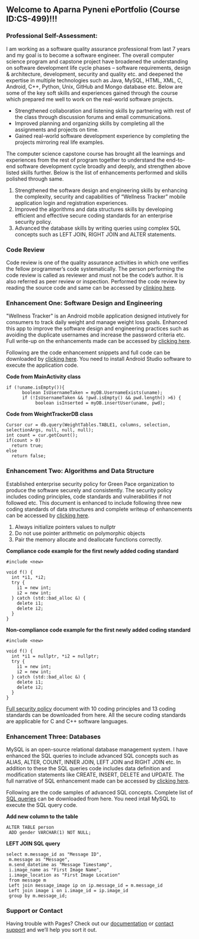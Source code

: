 ## Welcome to Aparna Pyneni ePortfolio (Course ID:CS-499)!!!

### Professional Self-Assessment:

I am working as a software quality assurance professional from last 7 years and my goal is to become a software engineer. The overall computer science program and capstone project have broadened the understanding on software development life cycle phases – software requirements, design & architecture, development, security and quality etc. and deepened the expertise in multiple technologies such as Java, MySQL, HTML, XML, C, Android, C++, Python, Unix, GitHub and Mongo database etc. Below are some of the key soft skills and experiences gained through the course which prepared me well to work on the real-world software projects. 
- Strengthened collaboration and listening skills by partnering with rest of the class through discussion forums and email communications. 
- Improved planning and organizing skills by completing all the assignments and projects on time.
- Gained real-world software development experience by completing the projects mirroring real life examples. 

The computer science capstone course has brought all the learnings and experiences from the rest of program together to understand the end-to-end software development cycle broadly and deeply, and strengthen above listed skills further.  Below is the list of enhancements performed and skills polished through same.
1. Strengthened the software design and engineering skills by enhancing the complexity, security and capabilities of “Wellness Tracker” mobile application login and registration experiences.
2. Improved the algorithms and data structures skills by developing efficient and effective secure coding standards for an enterprise security policy.
3. Advanced the database skills by writing queries using complex SQL concepts such as LEFT JOIN, RIGHT JOIN and ALTER statements. 


### Code Review
Code review is one of the quality assurance activities in which one verifies the fellow programmer’s code systematically. The person performing the code review is called as reviewer and must not be the code’s author. It is also referred as peer review or inspection. Performed the code review by reading the source code and same can be accessed by [clinking here](https://drive.google.com/file/d/1mIsoqiwTEVkUQecCC-kZwE3un40CNizz/view?usp=sharing).

### Enhancement One: Software Design and Engineering
"Wellness Tracker" is an Android mobile application designed intutively for consumers to track daily weight and manage weight loss goals. Enhanced this app to improve the software design and engineering practices such as avoiding the duplicate usernames and increase the password criteria etc. Full write-up on the enhancements made can be accessed by [clicking here](https://github.com/apyneni1/eportfolio/blob/ad244e6d344d9ccd89ac993f19cf66e4af17e60a/3.2%20Milestone%20Two%20Narrative.pdf).

Following are the code enhancement snippets and full code can be downloaded by [clicking here](https://github.com/apyneni1/eportfolio/blob/a757987cff2220bbb76ae319aa0331540909a3ec/MyApplication.zip). You need to install Android Studio software to execute the application code.

**Code from MainActivity class**
```
if (!uname.isEmpty()){
      boolean IsUsernameTaken = myDB.UsernameExists(uname);
      if (!IsUsernameTaken && !pwd.isEmpty() && pwd.length() >6) {
           boolean isInserted = myDB.insertUser(uname, pwd);
```
**Code from WeightTrackerDB class**
```
Cursor cur = db.query(WeightTables.TABLE1, columns, selection, selectionArgs, null, null, null);
int count = cur.getCount();
if(count > 0)
  return true;
else
  return false;
```
### Enhancement Two: Algorithms and Data Structure
Established enterprise security policy for Green Pace organization to produce the software securely and consistently. The security policy includes coding principles, code standards and vulnerabilities if not followed etc. This document is enhanced to include following three new coding standards of data structures and complete writeup of enhancements can be accessed by [clicking here](https://github.com/apyneni1/eportfolio/blob/7032ae9b470646b485a71bc900e549741eade7ef/4.2%20Narrative.pdf).

1. Always initialize pointers values to nullptr
2. Do not use pointer arithmetic on polymorphic objects
3. Pair the memory allocate and deallocate functions correctly.

**Compliance code example for the first newly added coding standard**
```
#include <new>
  
void f() {
  int *i1, *i2;
  try {
    i1 = new int;
    i2 = new int;
  } catch (std::bad_alloc &) {
    delete i1;
    delete i2;
  }
}
```
**Non-compliance code example for the first newly added coding standard**
```
#include <new>
  
void f() {
  int *i1 = nullptr, *i2 = nullptr;
  try {
    i1 = new int;
    i2 = new int;
  } catch (std::bad_alloc &) {
    delete i1;
    delete i2;
  }
}
```

[Full security policy](https://github.com/apyneni1/eportfolio/blob/02150486618eddd57347301e61b3e324a867cbdd/4.2%20Security%20Policy.pdf) document with 10 coding principles and 13 coding standards can be downloaded from here. All the secure coding standards are applicable for C and C++ software languages.

### Enhancement Three: Databases 
MySQL is an open-source relational database management system. I have enhanced the SQL queries to include advanced SQL concepts such as ALIAS, ALTER, COUNT, INNER JOIN, LEFT JOIN and RIGHT JOIN etc. In addition to these the SQL queries code includes data definition and modification statements like CREATE, INSERT, DELETE and UPDATE. The full narrative of SQL enhancement made can be accessed by [clicking here](https://github.com/apyneni1/eportfolio/blob/ad244e6d344d9ccd89ac993f19cf66e4af17e60a/5.2%20Narrative.pdf).

Following are the code samples of advanced SQL concepts. Complete list of [SQL queries](https://github.com/apyneni1/eportfolio/blob/c70ee92988776833762da71fe52d827f55c3b973/queries.txt) can be downloaded from here. You need intall MySQL to execute the SQL query code.

**Add new column to the table**
```
ALTER TABLE person 
 ADD gender VARCHAR(1) NOT NULL;
```
**LEFT JOIN SQL query**
```
select m.message_id as "Message ID",   
 m.message as "Message",
 m.send_datetime as "Message Timestamp",
 i.image_name as "First Image Name",
 i.image_location as "First Image Location"
 from message m
 Left join message_image ip on ip.message_id = m.message_id
 Left join image i on i.image_id = ip.image_id
 group by m.message_id;
```
### Support or Contact

Having trouble with Pages? Check out our [documentation](https://docs.github.com/categories/github-pages-basics/) or [contact support](https://support.github.com/contact) and we’ll help you sort it out.
